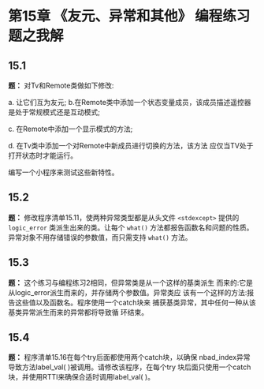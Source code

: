 # 第15章 《友元、异常和其他》 编程练习题之我解

## 15.1

**题：** 对Tv和Remote类做如下修改: 

a. 让它们互为友元; b.在Remote类中添加一个状态变量成员，该成员描述遥控器是处于常规模式还是互动模式;

c. 在Remote中添加一个显示模式的方法;

d. 在Tv类中添加一个对Remote中新成员进行切换的方法，该方法 应仅当TV处于打开状态时才能运行。

编写一个小程序来测试这些新特性。

## 15.2 

**题：** 修改程序清单15.11，使两种异常类型都是从头文件 `<stdexcept>` 提供的`logic_error` 类派生出来的类。让每个 `what()` 方法都报告函数名和问题的性质。异常对象不用存储错误的参数值，而只需支持 `what()` 方法。



## 15.3

**题：** 这个练习与编程练习2相同，但异常类是从一个这样的基类派生 而来的:它是从logic_error派生而来的，并存储两个参数值。异常类应 该有一个这样的方法:报告这些值以及函数名。程序使用一个catch块来 捕获基类异常，其中任何一种从该基类异常派生而来的异常都将导致循 环结束。

## 15.4

**题：** 程序清单15.16在每个try后面都使用两个catch块，以确保 nbad_index异常导致方法label_val( )被调用。请修改该程序，在每个try 块后面只使用一个catch块，并使用RTTI来确保合适时调用label_val( )。







